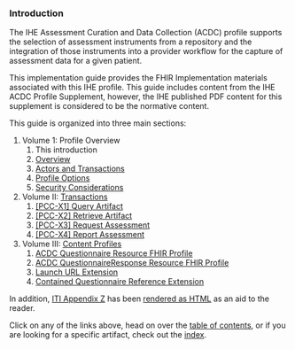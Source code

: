 ### Introduction
The IHE Assessment Curation and Data Collection (ACDC) profile supports the selection
of assessment instruments from a repository and the integration of those instruments
into a provider workflow for the capture of assessment data for a given patient.

This implementation guide provides the FHIR Implementation materials associated with
this IHE profile.  This guide includes content from the IHE ACDC Profile Supplement,
however, the IHE published PDF content for this supplement is considered to be the
normative content.

This guide is organized into three main sections:
1. Volume 1: Profile Overview
    1. This introduction
    2. [Overview](overview.html)
    3. [Actors and Transactions](actorsandtransactions.html)
    4. [Profile Options](profileoptions.html)
    5. [Security Considerations](securityconsiderations.html)
2. Volume II: [Transactions](transactions.html)
    1. [[PCC-X1] Query Artifact](queryartifact.html)
    2. [[PCC-X2] Retrieve Artifact](retrieveartifact.html)
    3. [[PCC-X3] Request Assessment](requestassessment.html)
    4. [[PCC-X4] Report Assessment](reportassessment.html)
3. Volume III: [Content Profiles](contentprofiles.html)
    1. [ACDC Questionnaire Resource FHIR Profile](ihe-acdc-questionnaire.html "Questionnaire")
    2. [ACDC QuestionnaireResponse Resource FHIR Profile](ihe-acdc-questionnaireresponse.html "QuestionnaireResponse")
    3. [Launch URL Extension](extension-questionnaire-launchurl.html)
    4. [Contained Questionnaire Reference Extension](extension-ihe-acdc-contained-questionnairereference.html)

In addition, [ITI Appendix Z](https://www.ihe.net/uploadedFiles/Documents/ITI/IHE_ITI_Suppl_Appx-Z.pdf) has
been [rendered as HTML](appendixz.html) as an aid to the reader.

Click on any of the links above, head on over the [table of contents](toc.html), or
if you are looking for a specific artifact, check out the [index](artifacts.html).